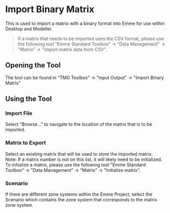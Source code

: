 ﻿
# Import Binary Matrix
This is used to import a matrix with a binary format into Emme for use within Desktop and Modeller.
> If a matrix that needs to be imported uses the CSV format, please use the following tool "Emme Standard Toolbox" -> "Data Management" -> "Matrix" -> "Import matrix data from CSV". 
## Opening the Tool
The tool can be found in "TMG Toolbox" -> "Input Output" -> "Import Binary Matrix"
## Using the Tool
### Import File
Select "Browse..." to navigate to the location of the matrix that is to be imported. 
### Matrix to Export
Select an existing matrix that will be used to store the imported matrix. Note: If a matrix number is not on this list, it will likely need to be initialized. To initialize a matrix, please use the following tool "Emme Standard Toolbox" -> "Data Management" -> "Matrix" -> "Initialize matrix".

### Scenario
If there are different zone systems within the Emme Project, select the Scenario which contains the zone system that corresponds to the matrix zone system.
